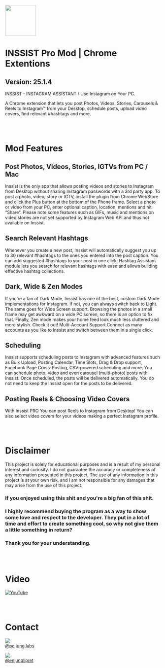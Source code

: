 <img src="https://inssist.com/static/img/hero-brand@2x.min.png" height="100px"/>

# INSSIST Pro Mod | Chrome Extentions
## Version: 25.1.4
INSSIST - INSTAGRAM ASSISTANT / Use Instagram on Your PC.

A Chrome extension that lets you post Photos, Videos, Stories, Carousels &amp; Reels to Instagram™ from your Desktop, schedule posts, upload video covers, find relevant #hashtags and more.

<br><br>

# Mod Features
## Post Photos, Videos, Stories, IGTVs from PC / Mac
Inssist is the only app that allows posting videos and stories to Instagram from Desktop without sharing Instagram passwords with a 3rd party app.
To post a photo, video, story or IGTV, install the plugin from Chrome WebStore and click the Plus button at the bottom of the Phone frame. Select a photo or video from your PC, enter optional caption, location, mentions and hit “Share”.
Please note some features such as GIFs, music and mentions on video stories are not yet supported by Instagram Web API and thus not available on Inssist.

## Search Relevant Hashtags
Whenever you create a new post, Inssist will automatically suggest you up to 30 relevant #hashtags to the ones you entered into the post caption. You can add suggested #hashtags to your post in one click.
Hashtag Assistant module lets you search for relevant hashtags with ease and allows building effective hashtag collections.

## Dark, Wide & Zen Modes
If you’re a fan of Dark Mode, Inssist has one of the best, custom Dark Mode implementations for Instagram. If not, you can always switch back to Light.
The same goes for Wide Screen support. Browsing the photos in a small frame may get awkward on a wide PC screen, so there is an option to fix that.
Finally, Zen mode makes your home feed look much less cluttered and more stylish. Check it out!
Multi-Account Support
Connect as many accounts as you like to Inssist and switch between them in a single click.

## Scheduling
Inssist supports scheduling posts to Instagram with advanced features such as Bulk Upload, Posting Calendar, Time Slots, Drag & Drop support, Facebook Page Cross-Posting, CSV-powered scheduling and more.
You can schedule photo, video and even carousel (multi-photo) posts with Inssist. Once scheduled, the posts will be delivered automatically. You do not need to keep the Inssist open for the posts to be delivered.

## Posting Reels & Choosing Video Covers
With Inssist PRO You can post Reels to Instagram from Desktop! You can also select video covers for your videos making a perfect Instagram profile.

<br><br>

# Disclaimer
This project is solely for educational purposes and is a result of my personal interest and curiosity. I do not guarantee the accuracy or completeness of any information presented in this project. The use of any information in this project is at your own risk, and I am not responsible for any damages that may arise from the use of this project.

### If you enjoyed using this shit and you're a big fan of this shit.
### I highly recommend buying the program as a way to show some love and respect to the developer. They put in a lot of time and effort to create something cool, so why not give them a little something in return?
### Thank you for your understanding.

<br><br>

# Video
[![YouTube](https://img.youtube.com/vi/lZivYY_2v4M/0.jpg)](https://www.youtube.com/watch?v=lZivYY_2v4M)

<br><br>

# Contact
<a href="https://instagram.com/pe.jung.labs"><img src="https://instagram.com/favicon.ico"/><br>@pe.jung.labs</a>

<a href="https://instagram.com/enjunglipret"><img src="https://instagram.com/favicon.ico"/><br>@enjunglipret</a>
